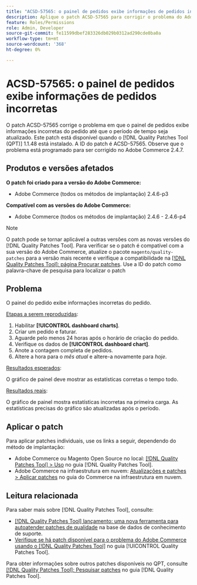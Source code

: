```yaml
---
title: "ACSD-57565: o painel de pedidos exibe informações de pedidos incorretas"
description: Aplique o patch ACSD-57565 para corrigir o problema do Adobe Commerce em que o painel de pedidos exibe informações incorretas sobre os pedidos até que o período seja atualizado.
feature: Roles/Permissions
role: Admin, Developer
source-git-commit: fe11599dbef283326db029b0312ad290cde0ba0a
workflow-type: tm+mt
source-wordcount: '368'
ht-degree: 0%

---
```


# ACSD-57565: o painel de pedidos exibe informações de pedidos incorretas

O patch ACSD-57565 corrige o problema em que o painel de pedidos exibe informações incorretas do pedido até que o período de tempo seja atualizado. Este patch está disponível quando o [!DNL Quality Patches Tool (QPT)] 1.1.48 está instalado. A ID do patch é ACSD-57565. Observe que o problema está programado para ser corrigido no Adobe Commerce 2.4.7.

## Produtos e versões afetados

**O patch foi criado para a versão do Adobe Commerce:**

* Adobe Commerce (todos os métodos de implantação) 2.4.6-p3

**Compatível com as versões do Adobe Commerce:**

* Adobe Commerce (todos os métodos de implantação) 2.4.6 - 2.4.6-p4

>[!NOTE]
>
>O patch pode se tornar aplicável a outras versões com as novas versões do [!DNL Quality Patches Tool]. Para verificar se o patch é compatível com a sua versão do Adobe Commerce, atualize o pacote `magento/quality-patches` para a versão mais recente e verifique a compatibilidade na [[!DNL Quality Patches Tool]: página Procurar patches](https://experienceleague.adobe.com/tools/commerce-quality-patches/index.html). Use a ID do patch como palavra-chave de pesquisa para localizar o patch

## Problema

O painel do pedido exibe informações incorretas do pedido.

<u>Etapas a serem reproduzidas</u>:

1. Habilitar **[!UICONTROL dashboard charts]**.
1. Criar um pedido e faturar.
1. Aguarde pelo menos 24 horas após o horário de criação do pedido.
1. Verifique os dados de **[!UICONTROL dashboard chart]**.
1. Anote a contagem completa de pedidos.
1. Altere a hora para o *mês atual* e altere-a novamente para *hoje*.

<u>Resultados esperados</u>:

O gráfico de painel deve mostrar as estatísticas corretas o tempo todo.

<u>Resultados reais</u>:

O gráfico de painel mostra estatísticas incorretas na primeira carga. As estatísticas precisas do gráfico são atualizadas após o período.

## Aplicar o patch

Para aplicar patches individuais, use os links a seguir, dependendo do método de implantação:

* Adobe Commerce ou Magento Open Source no local: [[!DNL Quality Patches Tool] > Uso](/help/tools/quality-patches-tool/usage.md) no guia [!DNL Quality Patches Tool].
* Adobe Commerce na infraestrutura em nuvem: [Atualizações e patches > Aplicar patches](https://experienceleague.adobe.com/docs/commerce-cloud-service/user-guide/develop/upgrade/apply-patches.html) no guia do Commerce na infraestrutura em nuvem.

## Leitura relacionada

Para saber mais sobre [!DNL Quality Patches Tool], consulte:

* [[!DNL Quality Patches Tool] lançamento: uma nova ferramenta para autoatender patches de qualidade](https://experienceleague.adobe.com/en/docs/commerce-knowledge-base/kb/announcements/commerce-announcements/magento-quality-patches-released-new-tool-to-self-serve-quality-patches) na base de dados de conhecimento de suporte.
* [Verifique se há patch disponível para o problema do Adobe Commerce usando o  [!DNL Quality Patches Tool]](/help/tools/quality-patches-tool/patches-available-in-qpt/check-patch-for-magento-issue-with-magento-quality-patches.md) no guia [!UICONTROL Quality Patches Tool].


Para obter informações sobre outros patches disponíveis no QPT, consulte [[!DNL Quality Patches Tool]: Pesquisar patches](https://experienceleague.adobe.com/tools/commerce-quality-patches/index.html) no guia [!DNL Quality Patches Tool].
